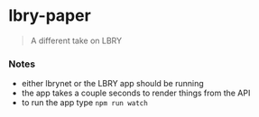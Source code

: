 # lbry-paper

> A different take on LBRY



### Notes

- either lbrynet or the LBRY app should be running
- the app takes a couple seconds to render things from the API
- to run the app type `npm run watch`
